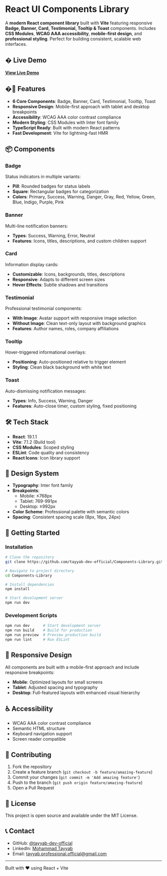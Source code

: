 # React UI Components Library

A **modern React component library** built with **Vite** featuring responsive **Badge, Banner, Card, Testimonial, Tooltip & Toast** components. Includes **CSS Modules**, **WCAG AAA accessibility**, **mobile-first design**, and **professional styling**. Perfect for building consistent, scalable web interfaces.

## � Live Demo

**[View Live Demo](https://keshf-react-components.netlify.app/)**

## �🚀 Features

- **6 Core Components**: Badge, Banner, Card, Testimonial, Tooltip, Toast
- **Responsive Design**: Mobile-first approach with tablet and desktop breakpoints
- **Accessibility**: WCAG AAA color contrast compliance
- **Modern Styling**: CSS Modules with Inter font family
- **TypeScript Ready**: Built with modern React patterns
- **Fast Development**: Vite for lightning-fast HMR

## 📦 Components

### Badge

Status indicators in multiple variants:

- **Pill**: Rounded badges for status labels
- **Square**: Rectangular badges for categorization
- **Colors**: Primary, Success, Warning, Danger, Gray, Red, Yellow, Green, Blue, Indigo, Purple, Pink

### Banner

Multi-line notification banners:

- **Types**: Success, Warning, Error, Neutral
- **Features**: Icons, titles, descriptions, and custom children support

### Card

Information display cards:

- **Customizable**: Icons, backgrounds, titles, descriptions
- **Responsive**: Adapts to different screen sizes
- **Hover Effects**: Subtle shadows and transitions

### Testimonial

Professional testimonial components:

- **With Image**: Avatar support with responsive image selection
- **Without Image**: Clean text-only layout with background graphics
- **Features**: Author names, roles, company affiliations

### Tooltip

Hover-triggered informational overlays:

- **Positioning**: Auto-positioned relative to trigger element
- **Styling**: Clean black background with white text

### Toast

Auto-dismissing notification messages:

- **Types**: Info, Success, Warning, Danger
- **Features**: Auto-close timer, custom styling, fixed positioning

## 🛠️ Tech Stack

- **React**: 19.1.1
- **Vite**: 7.1.2 (Build tool)
- **CSS Modules**: Scoped styling
- **ESLint**: Code quality and consistency
- **React Icons**: Icon library support

## 🎨 Design System

- **Typography**: Inter font family
- **Breakpoints**:
  - Mobile: ≤768px
  - Tablet: 769-991px
  - Desktop: ≥992px
- **Color Scheme**: Professional palette with semantic colors
- **Spacing**: Consistent spacing scale (8px, 16px, 24px)

## 🚀 Getting Started

### Installation

```bash
# Clone the repository
git clone https://github.com/tayyab-dev-official/Components-Library.git

# Navigate to project directory
cd Components-Library

# Install dependencies
npm install

# Start development server
npm run dev
```

### Development Scripts

```bash
npm run dev      # Start development server
npm run build    # Build for production
npm run preview  # Preview production build
npm run lint     # Run ESLint
```

## 📱 Responsive Design

All components are built with a mobile-first approach and include responsive breakpoints:

- **Mobile**: Optimized layouts for small screens
- **Tablet**: Adjusted spacing and typography
- **Desktop**: Full-featured layouts with enhanced visual hierarchy

## ♿ Accessibility

- WCAG AAA color contrast compliance
- Semantic HTML structure
- Keyboard navigation support
- Screen reader compatible

## 🤝 Contributing

1. Fork the repository
2. Create a feature branch (`git checkout -b feature/amazing-feature`)
3. Commit your changes (`git commit -m 'Add amazing feature'`)
4. Push to the branch (`git push origin feature/amazing-feature`)
5. Open a Pull Request

## 📄 License

This project is open source and available under the MIT License.

## 📞 Contact

- GitHub: [@tayyab-dev-official](https://github.com/tayyab-dev-official)
- LinkedIn: [Mohammad Tayyab](https://www.linkedin.com/in/mohammad-tayyab-91ba5236b/)
- Email: tayyab.professional.official@gmail.com

---

Built with ❤️ using React + Vite
